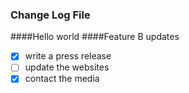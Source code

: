 ### Change Log File

####Hello world
####Feature B updates

-[x] write a press release
-[ ] update the websites
-[x] contact the media